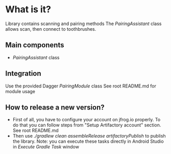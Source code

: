 # What is it?
Library contains scanning and pairing methods
The _PairingAssistant_ class allows scan, then connect to toothbrushes.

## Main components
* _PairingAssistant_ class

## Integration
Use the provided Dagger _PairingModule_ class
See root README.md for module usage

## How to release a new version?
* First of all, you have to configure your account on jfrog.io properly.
To do that you can follow steps from "Setup Artifactory account" section. See root README.md 
* Then use _./gradlew clean assembleRelease artifactoryPublish_ to publish the library.
Note: you can execute these tasks directly in Android Studio in _Execute Gradle Task_ window

